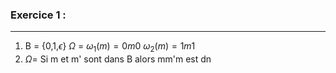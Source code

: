 ### Exercice 1 :
---
1. B = {0,1,$\epsilon$}
	$\Omega$ = $\omega_{1}(m) = 0m0$
           $\omega_{2}(m)= 1m1$ 
2. $\Omega =$ Si m et m' sont dans B alors mm'm est dn